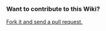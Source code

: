 ### Want to contribute to this Wiki?

[Fork it and send a pull request.](https://github.com/SuperblocksHQ/studio-wiki)